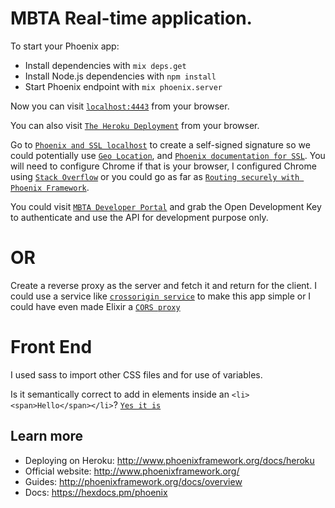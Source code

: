 # MBTA Real-time application.

To start your Phoenix app:

  * Install dependencies with `mix deps.get`
  * Install Node.js dependencies with `npm install`
  * Start Phoenix endpoint with `mix phoenix.server`

Now you can visit [`localhost:4443`](http://localhost:4443) from your browser.

You can also visit [`The Heroku Deployment`](https://intense-anchorage-11907.herokuapp.com/) from your browser.

Go to [`Phoenix and SSL localhost`](https://ohanhi.github.io/phoenix-ssl-localhost.html) to create a self-signed signature so we could potentially use [`Geo Location`](https://developer.mozilla.org/en-US/docs/Web/API/Geolocation/Using_geolocation), and
[`Phoenix documentation for SSL`](http://www.phoenixframework.org/docs/configuration-for-ssl).  You will need to configure Chrome if that is your
browser, I configured Chrome using [`Stack Overflow`](https://developer.mozilla.org/en-US/docs/Web/API/Geolocation/Using_geolocation) or you could go as far as [`Routing securely with Phoenix Framework`](https://kronicdeth.github.io/routing-securely-with-phoenix-framework/#/).

You could visit [`MBTA Developer Portal`](http://realtime.mbta.com/Portal/Home/Download) and grab the Open Development Key to authenticate and use the API for development purpose only.  

OR
==

Create a reverse proxy as the server and fetch it and return for the client.  I could use a service like [`crossorigin service`](https://cors-anywhere.herokuapp.com) to make this app simple or I could have even made Elixir a [`CORS proxy`](https://github.com/Dania02525/cowboycors)


Front End
=========

I used sass to import other CSS files and for use of variables.

Is it semantically correct to add in elements inside an `<li><span>Hello</span></li>`?  [`Yes it is`](http://stackoverflow.com/questions/4967976/what-are-the-allowed-tags-inside-a-li)

## Learn more

  * Deploying on Heroku: http://www.phoenixframework.org/docs/heroku
  * Official website: http://www.phoenixframework.org/
  * Guides: http://phoenixframework.org/docs/overview
  * Docs: https://hexdocs.pm/phoenix
